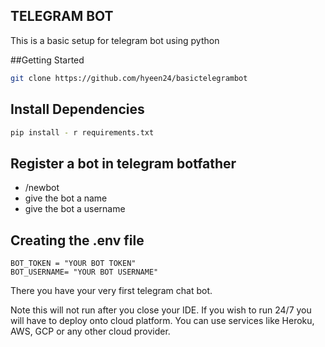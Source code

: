 ## TELEGRAM BOT

This is a basic setup for telegram bot using python 

##Getting Started

```bash
git clone https://github.com/hyeen24/basictelegrambot
```

## Install Dependencies

```bash
pip install - r requirements.txt
```

## Register a bot in telegram botfather
- /newbot
- give the bot a name
- give the bot a username

<h2> Creating the .env file </h2>

```
BOT_TOKEN = "YOUR BOT TOKEN"
BOT_USERNAME= "YOUR BOT USERNAME"
```

There you have your very first telegram chat bot.

Note this will not run after you close your IDE. If you wish to run 24/7 you will have to deploy onto cloud platform. 
You can use services like Heroku, AWS, GCP or any other cloud provider.
